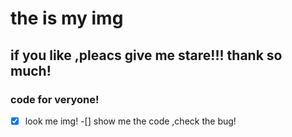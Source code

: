 # the is my img 
## if you like ,pleacs give me stare!!! thank so much!
### code for veryone!

-[x] look me img!
-[] show me the code ,check the bug!
